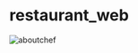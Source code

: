 # restaurant_web
![aboutchef](https://github.com/user-attachments/assets/82455fff-c5d0-48ca-88e2-68dde0f5b099)
